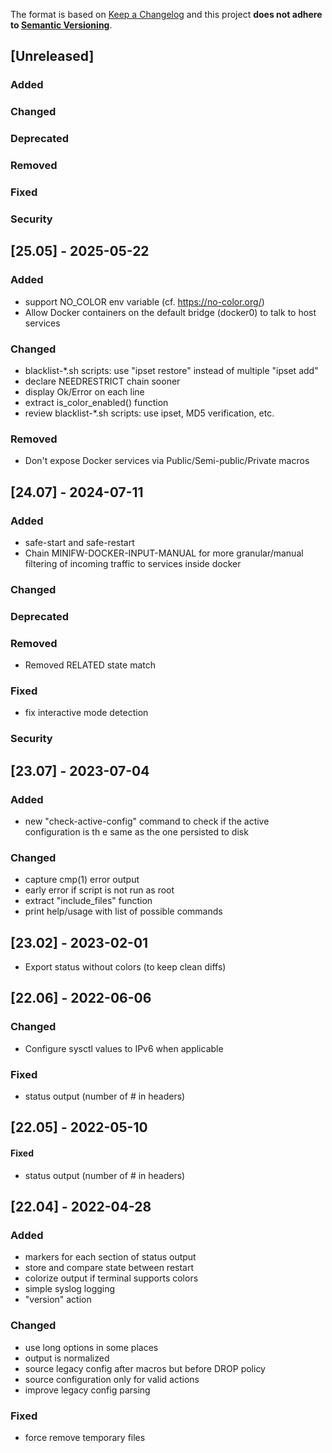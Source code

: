 The format is based on [Keep a Changelog](http://keepachangelog.com/en/1.0.0/)
and this project **does not adhere to [Semantic Versioning](http://semver.org/spec/v2.0.0.html)**.

## [Unreleased]

### Added

### Changed

### Deprecated

### Removed

### Fixed

### Security

## [25.05] - 2025-05-22

### Added

* support NO_COLOR env variable (cf. https://no-color.org/)
* Allow Docker containers on the default bridge (docker0) to talk to host services

### Changed

* blacklist-*.sh scripts: use "ipset restore" instead of multiple "ipset add"
* declare NEEDRESTRICT chain sooner
* display Ok/Error on each line
* extract is_color_enabled() function
* review blacklist-*.sh scripts: use ipset, MD5 verification, etc.

### Removed

* Don't expose Docker services via Public/Semi-public/Private macros

## [24.07] - 2024-07-11

### Added

* safe-start and safe-restart
* Chain MINIFW-DOCKER-INPUT-MANUAL for more granular/manual filtering of incoming traffic to services inside docker

### Changed

### Deprecated

### Removed

* Removed RELATED state match

### Fixed

* fix interactive mode detection

### Security


## [23.07] - 2023-07-04

### Added

* new "check-active-config" command to check if the active configuration is th e same as the one persisted to disk

### Changed

* capture cmp(1) error output
* early error if script is not run as root
* extract "include_files" function
* print help/usage with list of possible commands

## [23.02] - 2023-02-01

* Export status without colors (to keep clean diffs)

## [22.06] - 2022-06-06

### Changed

* Configure sysctl values to IPv6 when applicable

### Fixed

* status output (number of # in headers)

## [22.05] - 2022-05-10

#### Fixed

* status output (number of # in headers)

## [22.04] - 2022-04-28

### Added

* markers for each section of status output
* store and compare state between restart
* colorize output if terminal supports colors
* simple syslog logging
* "version" action

### Changed

* use long options in some places
* output is normalized
* source legacy config after macros but before DROP policy
* source configuration only for valid actions
* improve legacy config parsing

### Fixed

* force remove temporary files
